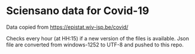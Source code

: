 # Sciensano data for Covid-19

Data copied from https://epistat.wiv-isp.be/covid/ 

Checks every hour (at HH:15) if a new version of the files is available.
Json file are converted from windows-1252 to UTF-8 and pushed to this repo.
